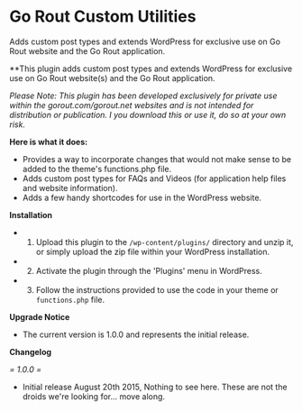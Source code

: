 Go Rout Custom Utilities
=========

Adds custom post types and extends WordPress for exclusive use on Go Rout website and the Go Rout application.

**This plugin adds custom post types and extends WordPress for exclusive use on Go Rout website(s) and the Go Rout application. 

*Please Note: This plugin has been developed exclusively for private use within the gorout.com/gorout.net websites and is not intended for distribution or publication. I you download this or use it, do so at your own risk.*    

**Here is what it does:**

* Provides a way to incorporate changes that would not make sense to be added to the theme's functions.php file.
* Adds custom post types for FAQs and Videos (for application help files and website information).
* Adds a few handy shortcodes for use in the WordPress website.

**Installation**

* 1. Upload this plugin to the `/wp-content/plugins/` directory and unzip it, or simply upload the zip file within your WordPress installation.
* 2. Activate the plugin through the 'Plugins' menu in WordPress. 
* 3. Follow the instructions provided to use the code in your theme or `functions.php` file.

**Upgrade Notice**

* The current version is 1.0.0 and represents the initial release.

**Changelog**

*= 1.0.0 =*
* Initial release August 20th 2015, Nothing to see here. These are not the droids we're looking for... move along.

